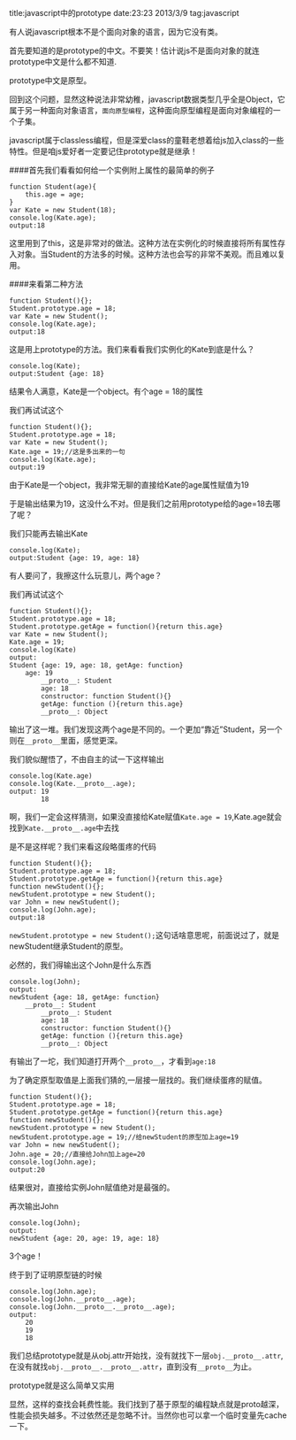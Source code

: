 title:javascript中的prototype
date:23:23 2013/3/9
tag:javascript

有人说javascript根本不是个面向对象的语言，因为它没有类。

首先要知道的是prototype的中文。不要笑！估计说js不是面向对象的就连prototype中文是什么都不知道.

prototype中文是原型。

回到这个问题，显然这种说法非常幼稚，javascript数据类型几乎全是Object，它属于另一种面向对象语言，`面向原型编程`，这种面向原型编程是面向对象编程的一个子集。

javascript属于classless编程，但是深爱class的童鞋老想着给js加入class的一些特性。但是咱js爱好者一定要记住prototype就是继承！

####首先我们看看如何给一个实例附上属性的最简单的例子

	function Student(age){
		this.age = age;
	}
	var Kate = new Student(18);
	console.log(Kate.age);
	output:18

这里用到了this，这是非常对的做法。这种方法在实例化的时候直接将所有属性存入对象。当Student的方法多的时候。这种方法也会写的非常不美观。而且难以复用。

####来看第二种方法

	function Student(){};
	Student.prototype.age = 18;
	var Kate = new Student();
	console.log(Kate.age);
	output:18

这是用上prototype的方法。我们来看看我们实例化的Kate到底是什么？

	console.log(Kate);
	output:Student {age: 18} 

结果令人满意，Kate是一个object。有个age = 18的属性

我们再试试这个

	function Student(){};
	Student.prototype.age = 18;
	var Kate = new Student();
	Kate.age = 19;//这是多出来的一句
	console.log(Kate.age);
	output:19

由于Kate是一个object，我非常无聊的直接给Kate的age属性赋值为19

于是输出结果为19，这没什么不对。但是我们之前用prototype给的age=18去哪了呢？

我们只能再去输出Kate
	
	console.log(Kate);
	output:Student {age: 19, age: 18} 

有人要问了，我擦这什么玩意儿，两个age？

我们再试试这个

	function Student(){};
	Student.prototype.age = 18;
	Student.prototype.getAge = function(){return this.age}
	var Kate = new Student();
	Kate.age = 19;
	console.log(Kate)
	output:
	Student {age: 19, age: 18, getAge: function}
		age: 19
			__proto__: Student
			age: 18
			constructor: function Student(){}
			getAge: function (){return this.age}
			__proto__: Object

输出了这一堆。我们发现这两个age是不同的。一个更加“靠近”Student，另一个则在`__proto__`里面，感觉更深。

我们貌似醒悟了，不由自主的试一下这样输出

	console.log(Kate.age)
	console.log(Kate.__proto__.age);
	output: 19
			18 

啊，我们一定会这样猜测，如果没直接给Kate赋值`Kate.age = 19`,Kate.age就会找到`Kate.__proto__.age`中去找

是不是这样呢？我们来看这段略蛋疼的代码

	function Student(){};
	Student.prototype.age = 18;
	Student.prototype.getAge = function(){return this.age}
	function newStudent(){};
	newStudent.prototype = new Student();
	var John = new newStudent();
	console.log(John.age);
	output:18

`newStudent.prototype = new Student();`这句话啥意思呢，前面说过了，就是newStudent继承Student的原型。

必然的，我们得输出这个John是什么东西

	console.log(John);
	output:
	newStudent {age: 18, getAge: function}
		__proto__: Student
			__proto__: Student
			age: 18
			constructor: function Student(){}
			getAge: function (){return this.age}
			__proto__: Object

有输出了一坨，我们知道打开两个`__proto__`，才看到`age:18`

为了确定原型取值是上面我们猜的,一层接一层找的。我们继续蛋疼的赋值。

	function Student(){};
	Student.prototype.age = 18;
	Student.prototype.getAge = function(){return this.age}
	function newStudent(){};
	newStudent.prototype = new Student();
	newStudent.prototype.age = 19;//给newStudent的原型加上age=19
	var John = new newStudent();
	John.age = 20;//直接给John加上age=20
	console.log(John.age);
	output:20

结果很对，直接给实例John赋值绝对是最强的。

再次输出John
	
	console.log(John);
	output: 
	newStudent {age: 20, age: 19, age: 18}

3个age！

终于到了证明原型链的时候

	console.log(John.age);
	console.log(John.__proto__.age);
	console.log(John.__proto__.__proto__.age);
	output:
		20
		19
		18

我们总结prototype就是从obj.attr开始找，没有就找下一层`obj.__proto__.attr`,在没有就找`obj.__proto__.__proto__.attr`，直到没有`__proto__`为止。

prototype就是这么简单又实用

显然，这样的查找会耗费性能。我们找到了基于原型的编程缺点就是proto越深，性能会损失越多。不过依然还是忽略不计。当然你也可以拿一个临时变量先cache一下。




	
	


